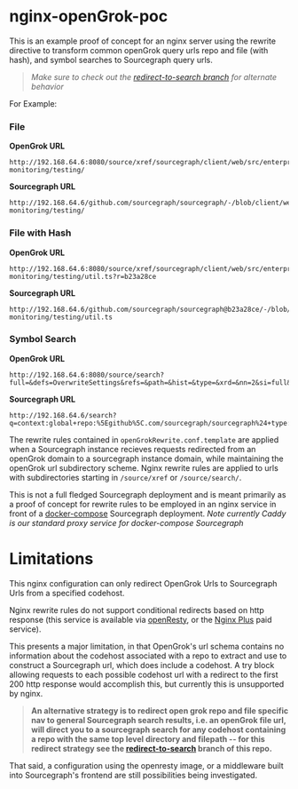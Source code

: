 # nginx-openGrok-poc
This is an example proof of concept for an nginx server using the rewrite directive to transform common openGrok query urls repo and file (with hash), and symbol searches to Sourcegraph query urls.

> *Make sure to check out the [redirect-to-search branch](https://github.com/sourcegraph/nginx-openGrok-poc/tree/redirect-to-search) for alternate behavior*

For Example:

### **File**
**OpenGrok URL**
```
http://192.168.64.6:8080/source/xref/sourcegraph/client/web/src/enterprise/code-monitoring/testing/
```
**Sourcegraph URL**
```
http://192.168.64.6/github.com/sourcegraph/sourcegraph/-/blob/client/web/src/enterprise/code-monitoring/testing/
```

### **File with Hash**
**OpenGrok URL**
```
http://192.168.64.6:8080/source/xref/sourcegraph/client/web/src/enterprise/code-monitoring/testing/util.ts?r=b23a28ce
```
**Sourcegraph URL**
```
http://192.168.64.6/github.com/sourcegraph/sourcegraph@b23a28ce/-/blob/client/web/src/enterprise/code-monitoring/testing/util.ts
```
### **Symbol Search**
**OpenGrok URL**
```
http://192.168.64.6:8080/source/search?full=&defs=OverwriteSettings&refs=&path=&hist=&type=&xrd=&nn=2&si=full&searchall=true&si=full
```  
**Sourcegraph URL**
```
http://192.168.64.6/search?q=context:global+repo:%5Egithub%5C.com/sourcegraph/sourcegraph%24+type:symbol+OverwriteSettings&patternType=lucky
```

The rewrite rules contained in `openGrokRewrite.conf.template` are applied when a Sourcegraph instance recieves requests redirected from an openGrok domain to a sourcegraph instance domain, while maintaining the openGrok url subdirectory scheme. Nginx rewrite rules are applied to urls with subdirectories starting in `/source/xref` or `/source/search/`.

This is not a full fledged Sourcegraph deployment and is meant primarily as a proof of concept for rewrite rules to be employed in an nginx service in front of a [docker-compose](www.github.com/sourcegraph/deploy-sourcegraph-docker) Sourcegraph deployment. *Note currently Caddy is our standard proxy service for docker-compose Sourcegraph*

# Limitations

This nginx configuration can only redirect OpenGrok Urls to Sourcegraph Urls from a specified codehost.

Nginx rewrite rules do not support conditional redirects based on http response (this service is available via [openResty](https://github.com/openresty/lua-nginx-module#readme), or the [Nginx Plus](https://www.nginx.com/products/nginx/modules/lua/) paid service).

This presents a major limitation, in that OpenGrok's url schema contains no information about the codehost associated with a repo to extract and use to construct a Sourcegraph url, which does include a codehost. A try block allowing requests to each possible codehost url with a redirect to the first 200 http response would accomplish this, but currently this is unsupported by nginx.

> **An alternative strategy is to redirect open grok repo and file specific nav to general Sourcegraph search results, i.e. an openGrok file url, will direct you to a sourcegraph search for any codehost containing a repo with the same top level directory and filepath -- for this redirect strategy see the [redirect-to-search](https://github.com/sourcegraph/nginx-openGrok-poc/tree/redirect-to-search) branch of this repo.**

That said, a configuration using the openresty image, or a middleware built into Sourcegraph's frontend are still possibilities being investigated. 

